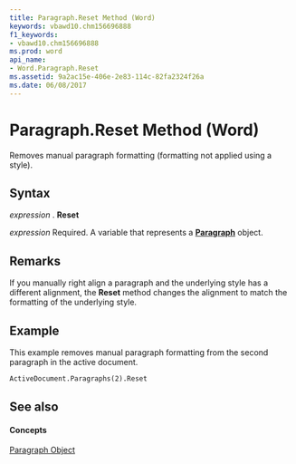 ```yaml
---
title: Paragraph.Reset Method (Word)
keywords: vbawd10.chm156696888
f1_keywords:
- vbawd10.chm156696888
ms.prod: word
api_name:
- Word.Paragraph.Reset
ms.assetid: 9a2ac15e-406e-2e83-114c-82fa2324f26a
ms.date: 06/08/2017
---
```



# Paragraph.Reset Method (Word)

Removes manual paragraph formatting (formatting not applied using a style).


## Syntax

 _expression_ . **Reset**

 _expression_ Required. A variable that represents a **[Paragraph](paragraph-object-word.md)** object.


## Remarks

If you manually right align a paragraph and the underlying style has a different alignment, the **Reset** method changes the alignment to match the formatting of the underlying style.


## Example

This example removes manual paragraph formatting from the second paragraph in the active document.


```vb
ActiveDocument.Paragraphs(2).Reset
```


## See also


#### Concepts


[Paragraph Object](paragraph-object-word.md)

